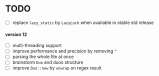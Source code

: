 # TODO

- [ ] replace `lazy_static` by `LazyLock` when available in stable std release

#### version 12

- [ ] multi-threading support
- [ ] improve performance and precision by removing `^`
- [ ] parsing the whole file at once
- [ ] brainstorm `Duo` and duos structure
- [ ] improve `Duo::new` by `unwrap` on regex result
